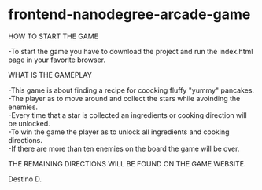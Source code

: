 frontend-nanodegree-arcade-game
===============================

HOW TO START THE GAME

-To start the game you have to download the project and run the index.html
page in your favorite browser.

WHAT IS THE GAMEPLAY

-This game is about finding a recipe for coocking fluffy "yummy" pancakes.<br />
-The player as to move around and collect the stars while avoinding the enemies.<br />
-Every time that a star is collected an ingredients or cooking direction will be unlocked.<br />
-To win the game the player as to unlock all ingredients and cooking directions.<br />
-If there are more than ten enemies on the board the game will be over.

THE REMAINING DIRECTIONS WILL BE FOUND ON THE GAME WEBSITE.

Destino D.

